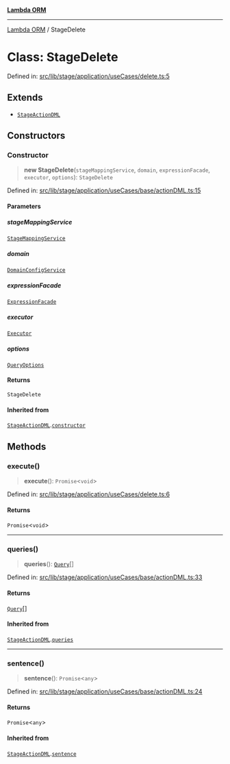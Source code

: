 [**Lambda ORM**](../README.md)

***

[Lambda ORM](../README.md) / StageDelete

# Class: StageDelete

Defined in: [src/lib/stage/application/useCases/delete.ts:5](https://github.com/lambda-orm/lambdaorm/blob/ba6243bf966eaef6437cd89eb7738a84e374ceb0/src/lib/stage/application/useCases/delete.ts#L5)

## Extends

- [`StageActionDML`](StageActionDML.md)

## Constructors

### Constructor

> **new StageDelete**(`stageMappingService`, `domain`, `expressionFacade`, `executor`, `options`): `StageDelete`

Defined in: [src/lib/stage/application/useCases/base/actionDML.ts:15](https://github.com/lambda-orm/lambdaorm/blob/ba6243bf966eaef6437cd89eb7738a84e374ceb0/src/lib/stage/application/useCases/base/actionDML.ts#L15)

#### Parameters

##### stageMappingService

[`StageMappingService`](StageMappingService.md)

##### domain

[`DomainConfigService`](DomainConfigService.md)

##### expressionFacade

[`ExpressionFacade`](ExpressionFacade.md)

##### executor

[`Executor`](../interfaces/Executor.md)

##### options

[`QueryOptions`](../interfaces/QueryOptions.md)

#### Returns

`StageDelete`

#### Inherited from

[`StageActionDML`](StageActionDML.md).[`constructor`](StageActionDML.md#constructor)

## Methods

### execute()

> **execute**(): `Promise`\<`void`\>

Defined in: [src/lib/stage/application/useCases/delete.ts:6](https://github.com/lambda-orm/lambdaorm/blob/ba6243bf966eaef6437cd89eb7738a84e374ceb0/src/lib/stage/application/useCases/delete.ts#L6)

#### Returns

`Promise`\<`void`\>

***

### queries()

> **queries**(): [`Query`](Query.md)[]

Defined in: [src/lib/stage/application/useCases/base/actionDML.ts:33](https://github.com/lambda-orm/lambdaorm/blob/ba6243bf966eaef6437cd89eb7738a84e374ceb0/src/lib/stage/application/useCases/base/actionDML.ts#L33)

#### Returns

[`Query`](Query.md)[]

#### Inherited from

[`StageActionDML`](StageActionDML.md).[`queries`](StageActionDML.md#queries)

***

### sentence()

> **sentence**(): `Promise`\<`any`\>

Defined in: [src/lib/stage/application/useCases/base/actionDML.ts:24](https://github.com/lambda-orm/lambdaorm/blob/ba6243bf966eaef6437cd89eb7738a84e374ceb0/src/lib/stage/application/useCases/base/actionDML.ts#L24)

#### Returns

`Promise`\<`any`\>

#### Inherited from

[`StageActionDML`](StageActionDML.md).[`sentence`](StageActionDML.md#sentence)
